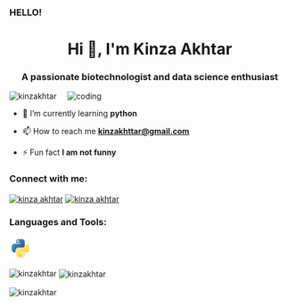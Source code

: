 ### HELLO!
<h1 align="center">Hi 👋, I'm Kinza Akhtar</h1>
<h3 align="center">A passionate biotechnologist and data science enthusiast</h3>
<img align="right" alt="coding" width="400" src="https://cdn.dribbble.com/users/4055494/screenshots/15215756/media/d2b66c4ca0192aa26d103448b3d1518b.gif">

<p align="left"> <img src="https://komarev.com/ghpvc/?username=kinzakhtar&label=Profile%20views&color=0e75b6&style=flat" alt="kinzakhtar" /> </p>


- 🌱 I’m currently learning **python**

- 📫 How to reach me **kinzakhttar@gmail.com**

- ⚡ Fun fact **I am not funny**

<h3 align="left">Connect with me:</h3>
<p align="left">
<a href="https://linkedin.com/in/kinza akhtar" target="blank"><img align="center" src="https://raw.githubusercontent.com/rahuldkjain/github-profile-readme-generator/master/src/images/icons/Social/linked-in-alt.svg" alt="kinza akhtar" height="30" width="40" /></a>
<a href="https://fb.com/kinza akhtar" target="blank"><img align="center" src="https://raw.githubusercontent.com/rahuldkjain/github-profile-readme-generator/master/src/images/icons/Social/facebook.svg" alt="kinza akhtar" height="30" width="40" /></a>
</p>

<h3 align="left">Languages and Tools:</h3>
<p align="left"> <a href="https://www.python.org" target="_blank" rel="noreferrer"> <img src="https://raw.githubusercontent.com/devicons/devicon/master/icons/python/python-original.svg" alt="python" width="40" height="40"/> </a> </p>

<p><img align="left" src="https://github-readme-stats.vercel.app/api/top-langs?username=kinzakhtar&show_icons=true&locale=en&layout=compact" alt="kinzakhtar" /></p>

<p>&nbsp;<img align="center" src="https://github-readme-stats.vercel.app/api?username=kinzakhtar&show_icons=true&locale=en" alt="kinzakhtar" /></p>

<p><img align="center" src="https://github-readme-streak-stats.herokuapp.com/?user=kinzakhtar&" alt="kinzakhtar" /></p>
